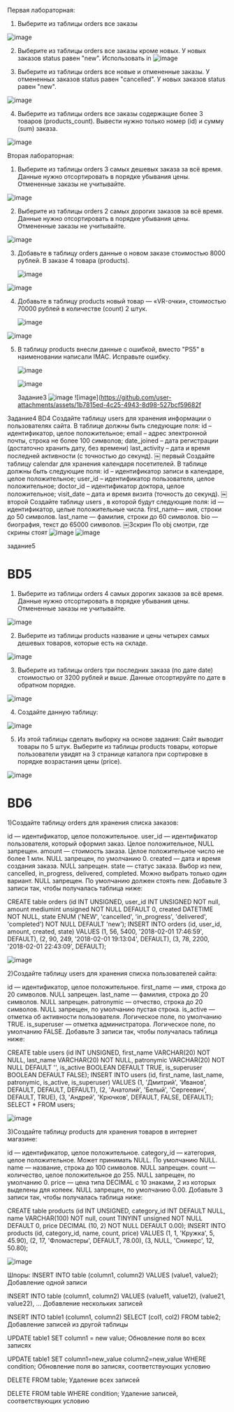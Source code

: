    Первая лабораторная:

1) Выберите из таблицы orders все заказы

   
![image](https://github.com/user-attachments/assets/ebdbfae2-ec2f-47eb-8656-98ed6774c9ab)

2) Выберите из таблицы orders все заказы кроме новых. 
У новых заказов status равен "new". Использовать in
   ![image](https://github.com/user-attachments/assets/a58f9a0d-4a17-4d46-a749-7d944637d798)

3) Выберите из таблицы orders все новые и отмененные заказы. У отмененных заказов status равен "cancelled". У новых заказов status равен "new".

  ![image](https://github.com/user-attachments/assets/cef07c92-d10f-488a-a2dd-0732f816b8a4)

4) Выберите из таблицы orders все заказы содержащие более 3 товаров (products_count).
Вывести нужно только номер (id) и сумму (sum) заказа.

![image](https://github.com/user-attachments/assets/11959c64-1e16-4d67-a962-0c5e45fe4714)



Вторая лабораторная:

1) Выберите из таблицы orders 3 самых дешевых заказа за всё время.
Данные нужно отсортировать в порядке убывания цены.
Отмененные заказы не учитывайте.

![image](https://github.com/user-attachments/assets/ef4864c1-ccd4-4d9b-84df-cec5e0f6eee2)


2) Выберите из таблицы orders 2 самых дорогих заказов за всё время.
Данные нужно отсортировать в порядке убывания цены.
Отмененные заказы не учитывайте.

![image](https://github.com/user-attachments/assets/6b7d7ed7-7168-441e-8674-a9dff5aa4457)


3) Добавьте в таблицу orders данные о новом заказе стоимостью 8000 рублей. В заказе 4 товара (products).

   ![image](https://github.com/user-attachments/assets/f0b7fe57-6c94-441e-9ff2-91ee55aec109)

![image](https://github.com/user-attachments/assets/cb894435-f384-49df-9a1a-35296fff1a52)


4) Добавьте в таблицу products новый товар — «VR-очки», стоимостью 70000 рублей в количестве (count) 2 штук.

   ![image](https://github.com/user-attachments/assets/b9d23143-30df-4c85-8e4a-1ba151d82b4f)

![image](https://github.com/user-attachments/assets/83cdec71-1cbc-4171-98df-3f4edd185509)

5) В таблицу products внесли данные с ошибкой, вместо "PS5" в наименовании написали IMAC. Исправьте ошибку.

   ![image](https://github.com/user-attachments/assets/f903e5f0-fe00-4fc5-846d-8d425beb2343)

   ![image](https://github.com/user-attachments/assets/267b0963-015c-47ea-b9c4-fa411901e773)

   Задание3
![image](https://github.com/user-attachments/assets/3a05abfe-d76b-4957-85f9-26d34c9bc8ea)
![image](https://github.com/user-attachments/assets/1b7815ed-4c25-4943-8d98-527bcf59682f

Задание4 
BD4
Создайте таблицу users для хранения информации о пользователях сайта. В таблице должны быть следующие поля:
id – идентификатор, целое положительное; email – адрес электронной почты, строка не более 100 символов; date_joined – дата регистрации (достаточно хранить дату, без времени) last_activity – дата и время последней активности (с точностью до секунд).
￼ первый
Создайте таблицу calendar для хранения календаря посетителей. В таблице должны быть следующие поля:
id – идентификатор записи в календаре, целое положительное; user_id – идентификатор пользователя, целое положительное; doctor_id – идентификатор доктора, целое положительное; visit_date – дата и время визита (точность до секунд).
￼ второй
Создайте таблицу users , в которой будут следующие поля:
id — идентификатор, целые положительные числа. first_name— имя, строки до 50 символов. last_name — фамилия, строки до 60 символов. bio — биография, текст до 65000 символов.
￼3скрин
По obj смотри, где скрины стоят
![image](https://github.com/user-attachments/assets/f11dbcae-7890-4e6e-8ad3-64b502b290d0)
![image](https://github.com/user-attachments/assets/62219ec3-d21d-47f1-99ea-1cd6a7931539)

задание5
# BD5

1) Выберите из таблицы orders 4 самых дорогих заказов за всё время.
Данные нужно отсортировать в порядке убывания цены.
Отмененные заказы не учитывайте.

![image](https://github.com/user-attachments/assets/38ad58ad-f585-47f4-8167-ee188795af1f)

2) Выберите из таблицы products название и цены четырех самых дешевых товаров, которые есть на складе.

![image](https://github.com/user-attachments/assets/c8909f9f-c702-4df0-a05a-75fa01e0a1c4)

3) Выберите из таблицы orders три последних заказа (по дате date) стоимостью от 3200 рублей и выше.
Данные отсортируйте по дате в обратном порядке.

![image](https://github.com/user-attachments/assets/18a8a1e3-c1d4-4933-ad54-56010f93ddce)

4) Создайте данную таблицу:

![image](https://github.com/user-attachments/assets/fc4930ec-aa95-43a8-b1ed-239c35a63fd0)

5) Из этой таблицы сделать выборку на основе задания: Сайт выводит товары по 5 штук. Выберите из таблицы products товары, которые пользователи увидят на 3 странице каталога при сортировке в порядке возрастания цены (price).

![image](https://github.com/user-attachments/assets/f2489fb6-d218-45ac-8429-fa4f62036538)

# BD6
1)Создайте таблицу orders для хранения списка заказов:

id — идентификатор, целое положительное. user_id — идентификатор пользователя, который оформил заказ. Целое положительное, NULL запрещен. amount — стоимость заказа. Целое положительное число не более 1 млн. NULL запрещен, по умолчанию 0. created — дата и время создания заказа. NULL запрещен. state — статус заказа. Выбор из new, cancelled, in_progress, delivered, completed. Можно выбрать только один вариант. NULL запрещен. По умолчанию должен стоять new. Добавьте 3 записи так, чтобы получалась таблица ниже:

CREATE table orders (id INT UNSIGNED, user_id INT UNSIGNED NOT null, amount mediumint unsigned NOT NULL DEFAULT 0, created DATETIME NOT NULL, state ENUM ('NEW', 'cancelled', 'in_progress', 'delivered', 'completed') NOT NULL DEFAULT 'new'); INSERT INTO orders (id, user_id, amount, created, state) VALUES (1, 56, 5400, '2018-02-01 17:46:59', DEFAULT), (2, 90, 249, '2018-02-01 19:13:04', DEFAULT), (3, 78, 2200, '2018-02-01 22:43:09', DEFAULT);

![image](https://github.com/user-attachments/assets/eea19cb7-8f42-44de-935c-9014df8a19c2)

2)Создайте таблицу users для хранения списка пользователей сайта:

id — идентификатор, целое положительное. first_name — имя, строка до 20 символов. NULL запрещен. last_name — фамилия, строка до 20 символов. NULL запрещен. patronymic — отчество, строка до 20 символов. NULL запрещен, по умолчанию пустая строка. is_active — отметка об активности пользователя. Логическое поле, по умолчанию TRUE. is_superuser — отметка администратора. Логическое поле, по умолчанию FALSE. Добавьте 3 записи так, чтобы получалась таблица ниже:

CREATE table users (id INT UNSIGNED, first_name VARCHAR(20) NOT NULL, last_name VARCHAR(20) NOT NULL, patronymic VARCHAR(20) NOT NULL DEFAULT '', is_active BOOLEAN DEFAULT TRUE, is_superuser BOOLEAN DEFAULT FALSE); INSERT INTO users (id, first_name, last_name, patronymic, is_active, is_superuser) VALUES (1, 'Дмитрий', 'Иванов', DEFAULT, DEFAULT, DEFAULT), (2, 'Анатолий', 'Белый', 'Сергеевич', DEFAULT, TRUE), (3, 'Андрей', 'Крючков', DEFAULT, FALSE, DEFAULT); SELECT * FROM users;

![image](https://github.com/user-attachments/assets/1c1853ae-2dfd-4fe7-9459-3e3702168c8a)

3)Создайте таблицу products для хранения товаров в интернет магазине:

id — идентификатор, целое положительное. category_id — категория, целое положительное. Может принимать NULL. По умолчанию NULL. name — название, строка до 100 символов. NULL запрещен. count — количество, целое положительное до 255. NULL запрещен, по умолчанию 0. price — цена типа DECIMAL с 10 знаками, 2 из которых выделены для копеек. NULL запрещен, по умолчанию 0.00. Добавьте 3 записи так, чтобы получалась таблица ниже:

CREATE table products (id INT UNSIGNED, category_id INT DEFAULT NULL, name VARCHAR(100) NOT null, count TINYINT unsigned NOT NULL DEFAULT 0, price DECIMAL (10, 2) NOT NULL DEFAULT 0.00); INSERT INTO products (id, category_id, name, count, price) VALUES (1, 1, 'Кружка', 5, 45.90), (2, 17, 'Фломастеры', DEFAULT, 78.00), (3, NULL, 'Сникерс', 12, 50.80);

![image](https://github.com/user-attachments/assets/5bb7c855-3c22-47d4-a627-26ff330508d3)



Шпоры: 
INSERT INTO table (column1, column2) VALUES (value1, value2);
 Добавление одной записи
 
INSERT INTO table (column1, column2) VALUES (value11, value12), (value21, value22), ...
 Добавление нескольких записей
 
INSERT INTO table1 (column1, column2) SELECT (col1, col2) FROM table2;
 Добавление записей из другой таблицы
 
UPDATE table1 SET column1 = new value;
 Обновление поля во всех записях
 
UPDATE table1 SET column1=new_value column2=new_value WHERE condition;
 Обновление поля во записях, соответствующих условию
 
 DELETE FROM table; Удаление всех записей
 
 DELETE FROM table WHERE condition; Удаление записей, соответствующих условию
